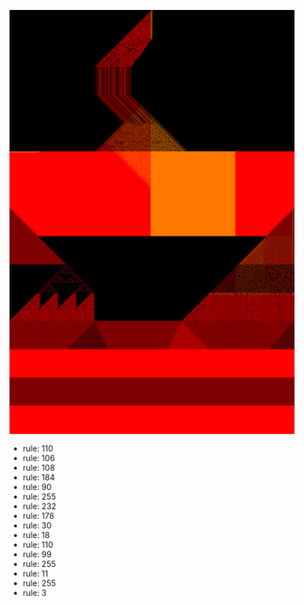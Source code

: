 ![photo](./output.png) 
 * rule: 110
* rule: 106
* rule: 108
* rule: 184
* rule: 90
* rule: 255
* rule: 232
* rule: 178
* rule: 30
* rule: 18
* rule: 110
* rule: 99
* rule: 255
* rule: 11
* rule: 255
* rule: 3

